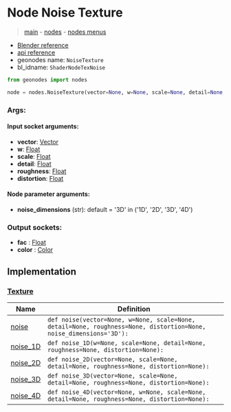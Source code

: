 # Node Noise Texture

> [main](../structure.md) - [nodes](nodes.md) - [nodes menus](nodes_menus.md)

- [Blender reference](https://docs.blender.org/manual/en/latest/modeling/geometry_nodes/texture/noise.html)
- [api reference](https://docs.blender.org/api/current/bpy.types.ShaderNodeTexNoise.html)
- geonodes name: `NoiseTexture`
- bl_idname: `ShaderNodeTexNoise`

```python
from geonodes import nodes

node = nodes.NoiseTexture(vector=None, w=None, scale=None, detail=None, roughness=None, distortion=None, noise_dimensions='3D')
```

### Args:

#### Input socket arguments:

- **vector**: [Vector](Vector.md)
- **w**: [Float](Float.md)
- **scale**: [Float](Float.md)
- **detail**: [Float](Float.md)
- **roughness**: [Float](Float.md)
- **distortion**: [Float](Float.md)

#### Node parameter arguments:

- **noise_dimensions** (str): default = '3D' in ('1D', '2D', '3D', '4D')

### Output sockets:

- **fac** : [Float](Float.md)
- **color** : [Color](Color.md)

## Implementation

### [Texture](Texture.md)

| Name | Definition |
|------|------------|
 | [noise](Texture.md#noise-staticmethod) | `def noise(vector=None, w=None, scale=None, detail=None, roughness=None, distortion=None, noise_dimensions='3D'):` |
 | [noise_1D](Texture.md#noise_1D-staticmethod) | `def noise_1D(w=None, scale=None, detail=None, roughness=None, distortion=None):` |
 | [noise_2D](Texture.md#noise_2D-staticmethod) | `def noise_2D(vector=None, scale=None, detail=None, roughness=None, distortion=None):` |
 | [noise_3D](Texture.md#noise_3D-staticmethod) | `def noise_3D(vector=None, scale=None, detail=None, roughness=None, distortion=None):` |
 | [noise_4D](Texture.md#noise_4D-staticmethod) | `def noise_4D(vector=None, w=None, scale=None, detail=None, roughness=None, distortion=None):` |

